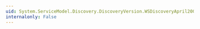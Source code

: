 ```yaml
---
uid: System.ServiceModel.Discovery.DiscoveryVersion.WSDiscoveryApril2005
internalonly: False
---
```

